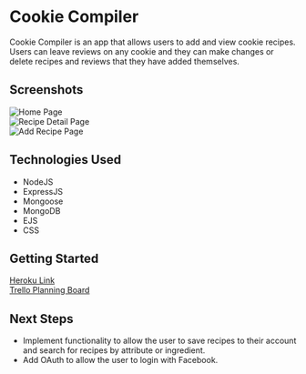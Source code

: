# Cookie Compiler

Cookie Compiler is an app that allows users to add and view cookie recipes. Users can leave reviews on any cookie and they can make changes or delete recipes and reviews that they have added themselves. 

## Screenshots

![Home Page](https://imgurlink)<br>
![Recipe Detail Page](https://imgurlink)<br>
![Add Recipe Page](https://imgurlink)

## Technologies Used

- NodeJS
- ExpressJS
- Mongoose
- MongoDB
- EJS
- CSS

## Getting Started

[Heroku Link](https://cookiecompiler.herokuapp.com)<br>
[Trello Planning Board](https://trello.com/b/ioUAzj3u/cookie-compiler-recipe-app)

## Next Steps

- Implement functionality to allow the user to save recipes to their account and search for recipes by attribute or ingredient.
- Add OAuth to allow the user to login with Facebook.